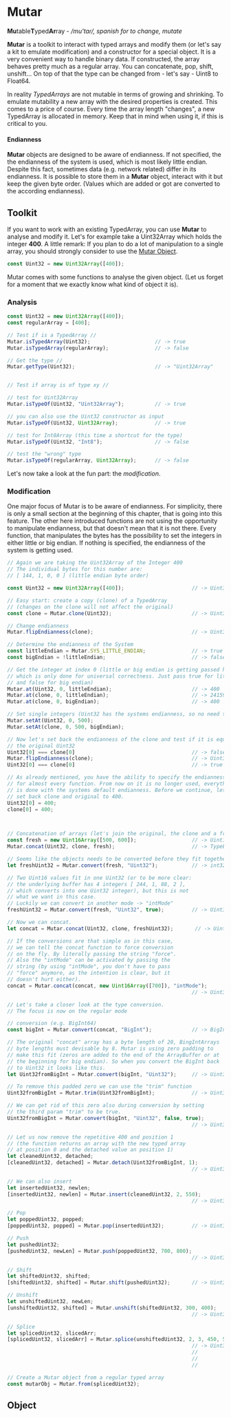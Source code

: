 # Mutar
**Mu**table**T**yped**Ar**ray - _/mu'taɾ/, spanish for to change, mutate_

**Mutar** is a toolkit to interact with typed arrays and modify them (or let's say a kit to emulate modification) and a constructor for a special object. It is a very convenient way to handle binary data. If constructed, the array behaves pretty much as a regular array. You can concatenate, pop, shift, unshift... On top of that the type can be changed from - let's say - Uint8 to Float64. 

In reality _TypedArrays_ are not mutable in terms of growing and shrinking. To emulate mutability a new array with the desired properties is created. This comes to a price of course. Every time the array length "changes", a new TypedArray is allocated in memory. Keep that in mind when using it, if this is critical to you.

#### Endianness
**Mutar** objects are designed to be aware of endianness. If not specified, the the endianness of the system is used, which is most likely little endian. Despite this fact, sometimes data (e.g. network related) differ in its endianness. It is possible to store them in a **Mutar** object, interact with it but keep the given byte order. (Values which are added or got are converted to the according endianness). 

## Toolkit
If you want to work with an existing TypedArray, you can use **Mutar** to analyse and modify it. Let's for example take a Uint32Array which holds the integer **400**. A little remark: If you plan to do a lot of manipulation to a single array, you should strongly consider to use the [Mutar Object](#Object). 

```js
const Uint32 = new Uint32Array([400]);
```
Mutar comes with some functions to analyse the given object. (Let us forget for a moment that we exactly know what kind of object it is).

### Analysis
```js
const Uint32 = new Uint32Array([400]);
const regularArray = [400];

// Test if is a TypedArray //
Mutar.isTypedArray(Uint32);                     // -> true
Mutar.isTypedArray(regularArray);               // -> false

// Get the type //
Mutar.getType(Uint32);                          // -> "Uint32Array"


// Test if array is of type xy //

// test for Uint32Array
Mutar.isTypeOf(Uint32, "Uint32Array");          // -> true

// you can also use the Uint32 constructor as input
Mutar.isTypeOf(Uint32, Uint32Array);            // -> true

// test for Int8Array (this time a shortcut for the type)
Mutar.isTypeOf(Uint32, "Int8");                 // -> false

// test the "wrong" type
Mutar.isTypeOf(regularArray, Uint32Array);      // -> false
```

Let's now take a look at the fun part: the _modification_.

### Modification
One major focus of Mutar is to be aware of endianness. For simplicity, there is only a small section at the beginning of this chapter, that is going into this feature. The other here introduced functions are not using the opportunity to manipulate endianness, but that doesn't mean that it is not there. Every function, that manipulates the bytes has the possibility to set the integers in either little or big endian. If nothing is specified, the endianness of the system is getting used. 


```js
// Again we are taking the Uint32Array of the Integer 400
// The individual bytes for this number are:
// [ 144, 1, 0, 0 ] (little endian byte order)

const Uint32 = new Uint32Array([400]);                      // -> Uint32Array(1)    [ 400 ]

// Easy start: create a copy (clone) of a TypedArray
// (changes on the clone will not affect the original)
const clone = Mutar.clone(Uint32);                          // -> Uint32Array(1)    [ 400 ]

// Change endianness
Mutar.flipEndianness(clone);                                // -> Uint32Array(1)    [ 2415984640 ]

// Determine the endianness of the System
const littleEndian = Mutar.SYS_LITTLE_ENDIAN;               // -> true (most likely)
const bigEndian = !littleEndian;                            // -> false 

// Get the integer at index 0 (little or big endian is getting passed here,
// which is only done for universal correctness. Just pass true for little
// and false for big endian)
Mutar.at(Uint32, 0, littleEndian);                          // -> 400
Mutar.at(clone, 0, littleEndian);                           // -> 2415984640
Mutar.at(clone, 0, bigEndian);                              // -> 400

// Set single integers (Uint32 has the systems endianness, so no need to specify)
Mutar.setAt(Uint32, 0, 500);
Mutar.setAt(clone, 0, 500, bigEndian);

// Now let's set back the endianness of the clone and test if it is equal to
// the original Uint32
Uint32[0] === clone[0]                                      // -> false (500 === 4093706240)
Mutar.flipEndianness(clone);                                // -> Uint32Array(1)    [ 500 ]
Uint32[0] === clone[0]                                      // -> true

// As already mentioned, you have the ability to specify the endianness
// for almost every function. From now on it is no longer used, everything
// is done with the systems default endianness. Before we continue, let us 
// set back clone and original to 400.
Uint32[0] = 400;
clone[0] = 400;



// Concatenation of arrays (let's join the original, the clone and a fresh array)
const fresh = new Uint16Array([500, 600]);                  // -> Uint16Array(2)    [500, 600]
Mutar.concat(Uint32, clone, fresh);                         // -> TypeError

// Seems like the objects needs to be converted before they fit together.
let freshUint32 = Mutar.convert(fresh, "Uint32");           // -> int32Array(1)     [ 39322100 ]

// Two Uint16 values fit in one Uint32 (or to be more clear:
// the underlying buffer has 4 integers [ 244, 1, 88, 2 ],
// which converts into one Uint32 integer), but this is not
// what we want in this case.
// Luckily we can convert in another mode -> "intMode"
freshUint32 = Mutar.convert(fresh, "Uint32", true);         // -> Uint32Array(2)    [500, 600]

// Now we can concat.
let concat = Mutar.concat(Uint32, clone, freshUint32);       // -> Uint32Array(4)    [ 400, 400, 500, 600 ]

// If the conversions are that simple as in this case,
// we can tell the concat function to force conversion
// on the fly. By literally passing the string "force".
// Also the "intMode" can be activated by passing the
// string (by using "intMode", you don't have to pass
// "force" anymore, as the intention is clear, but it
// doesn't hurt either).
concat = Mutar.concat(concat, new Uint16Array([700]), "intMode");
                                                            // -> Uint32Array(4)    [ 400, 400, 500, 600, 700 ]

// Let's take a closer look at the type conversion.
// The focus is now on the regular mode

// conversion (e.g. BigInt64) 
const bigInt = Mutar.convert(concat, "BigInt");             // -> BigInt64Array(2)  [ 1717986918800n, 2576980378100n, 700n ]

// The original "concat" array has a byte length of 20, BingIntArrays
// byte lengths must devisable by 8. Mutar is using zero padding to
// make this fit (zeros are added to the end of the ArrayBuffer or at
// the beginning for big endian). So when you convert the BigInt back
// to Uint32 it looks like this.
let Uint32fromBigInt = Mutar.convert(bigInt, "Uint32");     // -> Uint32Array(5)    [ 400, 400, 500, 600, 700, 0 ]

// To remove this padded zero we can use the "trim" function
Uint32fromBigInt = Mutar.trim(Uint32fromBigInt);            // -> Uint32Array(5)    [ 400, 400, 500, 600, 700 ]

// We can get rid of this zero also during conversion by setting
// the third param "trim" to be true.
Uint32fromBigInt = Mutar.convert(bigInt, "Uint32", false, true);
                                                            // -> Uint32Array(5)    [ 400, 400, 500, 600, 700 ]

// Let us now remove the repetitive 400 and position 1
// (the function returns an array with the new typed array
// at position 0 and the detached value an position 1)
let cleanedUint32, detached;
[cleanedUint32, detached] = Mutar.detach(Uint32fromBigInt, 1);
                                                            // -> Uint32Array(4)    [ 400, 500, 600, 700 ], 400

// We can also insert
let insertedUint32, newlen;
[insertedUint32, newlen] = Mutar.insert(cleanedUint32, 2, 550);
                                                            // -> Uint32Array(5)    [ 400, 500, 550, 600, 700 ], 5

// Pop
let poppedUint32, popped;
[poppedUint32, popped] = Mutar.pop(insertedUint32);         // -> Uint32Array(4)    [ 400, 500, 550, 600 ], 700

// Push
let pushedUint32;
[pushedUint32, newLen] = Mutar.push(poppedUint32, 700, 800);
                                                            // -> Uint32Array(6)    [ 400, 500, 550, 600, 700, 800 ], 6

// Shift
let shiftedUint32, shifted;
[shiftedUint32, shifted] = Mutar.shift(pushedUint32);       // -> Uint32Array(5)    [ 500, 550, 600, 700, 800 ], 400

// Unshift
let unshiftedUint32, newLen;
[unshiftedUint32, shifted] = Mutar.unshift(shiftedUint32, 300, 400);       
                                                            // -> Uint32Array(7)    [ 300, 400, 500, 550, 600, 700, 800 ], 7

// Splice
let splicedUint32, slicedArr;
[splicedUint32, slicedArr] = Mutar.splice(unshiftedUint32, 2, 3, 450, 500, 550, 600, 650);
                                                            // -> Uint32Array(9)    [ 300, 400, 450,
                                                            //                        500, 550, 600,
                                                            //                        650, 700, 800 ],
                                                            //                      [ 500, 550, 600 ]

// Create a Mutar object from a regular typed array
const mutarObj = Mutar.from(splicedUint32);

```

## Object

